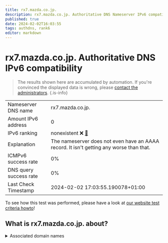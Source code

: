 ```yaml
---
title: rx7.mazda.co.jp.
description: rx7.mazda.co.jp. Authoritative DNS Nameserver IPv6 compatibility
published: true
date: 2024-02-02T16:03:55
tags: authdns, rank6
editor: markdown
---
```


# rx7.mazda.co.jp. Authoritative DNS IPv6 compatibility

> The results shown here are accumulated by automation. If you're convinced the displayed data is wrong, please [contact the administrators](/howto/chat). 
{.is-info}




|   |   |
| - | - |
| Nameserver DNS name | rx7.mazda.co.jp.
| Amount IPv6 address | 0
| IPv6 ranking | nonexistent :x: [🔗](/howto/ranking) |
| Explanation | The nameserver does not even have an AAAA record. It isn't getting any worse than that. |
| ICMPv6 success rate | 0%|
| DNS query success rate | 0% |
| Last Check Timestamp | 2024-02-02 17:03:55.190078+01:00 |

To see how this test was performed, please have a look at [our website test criteria howto](/howto/testcriteria/authdns)!


## What is rx7.mazda.co.jp. about?






<details>
<summary>Associated domain names</summary>

www.mazda.com

</details>

